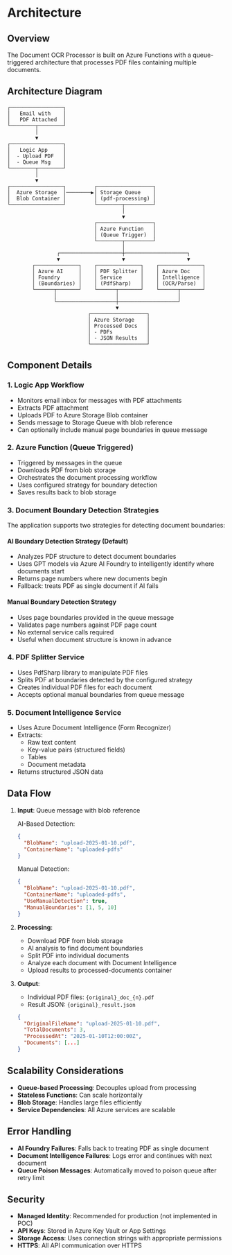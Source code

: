 # Architecture

## Overview

The Document OCR Processor is built on Azure Functions with a queue-triggered architecture that processes PDF files containing multiple documents.

## Architecture Diagram

```
┌─────────────────┐
│   Email with    │
│   PDF Attached  │
└────────┬────────┘
         │
         ▼
┌─────────────────┐
│   Logic App     │
│  - Upload PDF   │
│  - Queue Msg    │
└────────┬────────┘
         │
         ▼
┌─────────────────┐         ┌──────────────────┐
│  Azure Storage  │────────▶│ Storage Queue    │
│  Blob Container │         │ (pdf-processing) │
└─────────────────┘         └────────┬─────────┘
                                     │
                                     ▼
                            ┌──────────────────┐
                            │ Azure Function   │
                            │ (Queue Trigger)  │
                            └────────┬─────────┘
                                     │
                ┌────────────────────┼────────────────────┐
                ▼                    ▼                    ▼
        ┌──────────────┐    ┌──────────────┐    ┌──────────────┐
        │ Azure AI     │    │ PDF Splitter │    │ Azure Doc    │
        │ Foundry      │    │ Service      │    │ Intelligence │
        │ (Boundaries) │    │ (PdfSharp)   │    │ (OCR/Parse)  │
        └──────┬───────┘    └──────┬───────┘    └──────┬───────┘
               │                   │                   │
               └───────────────────┼───────────────────┘
                                   ▼
                          ┌──────────────────┐
                          │ Azure Storage    │
                          │ Processed Docs   │
                          │ - PDFs           │
                          │ - JSON Results   │
                          └──────────────────┘
```

## Component Details

### 1. Logic App Workflow
- Monitors email inbox for messages with PDF attachments
- Extracts PDF attachment
- Uploads PDF to Azure Storage Blob container
- Sends message to Storage Queue with blob reference
- Can optionally include manual page boundaries in queue message

### 2. Azure Function (Queue Triggered)
- Triggered by messages in the queue
- Downloads PDF from blob storage
- Orchestrates the document processing workflow
- Uses configured strategy for boundary detection
- Saves results back to blob storage

### 3. Document Boundary Detection Strategies
The application supports two strategies for detecting document boundaries:

#### AI Boundary Detection Strategy (Default)
- Analyzes PDF structure to detect document boundaries
- Uses GPT models via Azure AI Foundry to intelligently identify where documents start
- Returns page numbers where new documents begin
- Fallback: treats PDF as single document if AI fails

#### Manual Boundary Detection Strategy
- Uses page boundaries provided in the queue message
- Validates page numbers against PDF page count
- No external service calls required
- Useful when document structure is known in advance

### 4. PDF Splitter Service
- Uses PdfSharp library to manipulate PDF files
- Splits PDF at boundaries detected by the configured strategy
- Creates individual PDF files for each document
- Accepts optional manual boundaries from queue message

### 5. Document Intelligence Service
- Uses Azure Document Intelligence (Form Recognizer)
- Extracts:
  - Raw text content
  - Key-value pairs (structured fields)
  - Tables
  - Document metadata
- Returns structured JSON data

## Data Flow

1. **Input**: Queue message with blob reference
   
   AI-Based Detection:
   ```json
   {
     "BlobName": "upload-2025-01-10.pdf",
     "ContainerName": "uploaded-pdfs"
   }
   ```
   
   Manual Detection:
   ```json
   {
     "BlobName": "upload-2025-01-10.pdf",
     "ContainerName": "uploaded-pdfs",
     "UseManualDetection": true,
     "ManualBoundaries": [1, 5, 10]
   }
   ```

2. **Processing**:
   - Download PDF from blob storage
   - AI analysis to find document boundaries
   - Split PDF into individual documents
   - Analyze each document with Document Intelligence
   - Upload results to processed-documents container

3. **Output**: 
   - Individual PDF files: `{original}_doc_{n}.pdf`
   - Result JSON: `{original}_result.json`
   ```json
   {
     "OriginalFileName": "upload-2025-01-10.pdf",
     "TotalDocuments": 3,
     "ProcessedAt": "2025-01-10T12:00:00Z",
     "Documents": [...]
   }
   ```

## Scalability Considerations

- **Queue-based Processing**: Decouples upload from processing
- **Stateless Functions**: Can scale horizontally
- **Blob Storage**: Handles large files efficiently
- **Service Dependencies**: All Azure services are scalable

## Error Handling

- **AI Foundry Failures**: Falls back to treating PDF as single document
- **Document Intelligence Failures**: Logs error and continues with next document
- **Queue Poison Messages**: Automatically moved to poison queue after retry limit

## Security

- **Managed Identity**: Recommended for production (not implemented in POC)
- **API Keys**: Stored in Azure Key Vault or App Settings
- **Storage Access**: Uses connection strings with appropriate permissions
- **HTTPS**: All API communication over HTTPS
